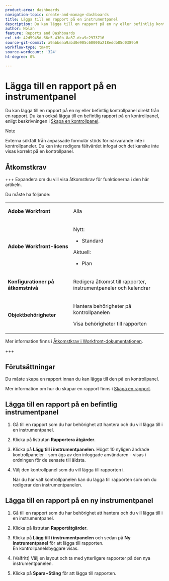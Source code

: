 ```yaml
---
product-area: dashboards
navigation-topic: create-and-manage-dashboards
title: Lägga till en rapport på en instrumentpanel
description: Du kan lägga till en rapport på en ny eller befintlig kontrollpanel direkt från en rapport. Du kan också lägga till en befintlig rapport på en kontrollpanel.
author: Nolan
feature: Reports and Dashboards
exl-id: 42d5945d-66c5-430b-8a37-dca9c2973716
source-git-commit: a9abbeaa9abd0e905c60000a218eddb85d0389b9
workflow-type: tm+mt
source-wordcount: '324'
ht-degree: 0%

---
```


# Lägga till en rapport på en instrumentpanel

<!-- Audited: 1/2025 -->

Du kan lägga till en rapport på en ny eller befintlig kontrollpanel direkt från en rapport. Du kan också lägga till en befintlig rapport på en kontrollpanel, enligt beskrivningen i [Skapa en kontrollpanel](../../../reports-and-dashboards/dashboards/creating-and-managing-dashboards/create-dashboard.md).

>[!NOTE]
>
>Externa sökfält från anpassade formulär stöds för närvarande inte i kontrollpaneler. Du kan inte redigera fältvärdet infogat och det kanske inte visas korrekt på en kontrollpanel.

## Åtkomstkrav

+++ Expandera om du vill visa åtkomstkrav för funktionerna i den här artikeln.

Du måste ha följande:

<table style="table-layout:auto"> 
 <col> 
 <col> 
 <tbody> 
  <tr> 
   <td role="rowheader"><strong>Adobe Workfront</strong></td> 
   <td> <p>Alla</p> </td> 
  </tr> 
  <tr> 
   <td role="rowheader"><strong>Adobe Workfront-licens</strong></td> 
   <td> 
      <p>Nytt:</p>
         <ul>
         <li><p>Standard</p></li>
         </ul>
      <p>Aktuell:</p>
         <ul>
         <li><p>Plan</p></li>
         </ul>
   </td> 
  </tr> 
  <tr> 
   <td role="rowheader"><strong>Konfigurationer på åtkomstnivå</strong></td> 
   <td> <p>Redigera åtkomst till rapporter, instrumentpaneler och kalendrar</p></td> 
  </tr> 
  <tr> 
   <td role="rowheader"><strong>Objektbehörigheter</strong></td> 
   <td> <p>Hantera behörigheter på kontrollpanelen</p> <p>Visa behörigheter till rapporten</p></td> 
  </tr> 
 </tbody> 
</table>

Mer information finns i [Åtkomstkrav i Workfront-dokumentationen](/help/quicksilver/administration-and-setup/add-users/access-levels-and-object-permissions/access-level-requirements-in-documentation.md).

+++

## Förutsättningar

Du måste skapa en rapport innan du kan lägga till den på en kontrollpanel.

Mer information om hur du skapar en rapport finns i [Skapa en rapport](../../../reports-and-dashboards/reports/creating-and-managing-reports/create-report.md).

## Lägga till en rapport på en befintlig instrumentpanel

1. Gå till en rapport som du har behörighet att hantera och du vill lägga till i en instrumentpanel.
1. Klicka på listrutan **Rapportera åtgärder**.
1. Klicka på **Lägg till i instrumentpanelen**. Högst 10 nyligen ändrade kontrollpaneler - som ägs av den inloggade användaren - visas i ordningen för de senaste till äldsta.
1. Välj den kontrollpanel som du vill lägga till rapporten i.

   När du har valt kontrollpanelen kan du lägga till rapporten som om du redigerar den instrumentpanelen.

## Lägga till en rapport på en ny instrumentpanel

1. Gå till en rapport som du har behörighet att hantera och du vill lägga till i en instrumentpanel.
1. Klicka på listrutan **Rapportåtgärder**.
1. Klicka på **Lägg till i instrumentpanelen** och sedan på **Ny instrumentpanel** för att lägga till rapporten.\
   En kontrollpanelsbyggare visas.

1. (Valfritt) Välj en layout och ta med ytterligare rapporter på den nya instrumentpanelen.
1. Klicka på **Spara+Stäng** för att lägga till rapporten.
